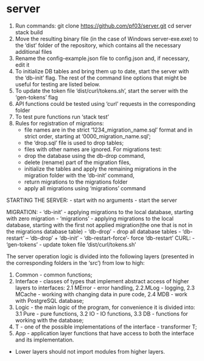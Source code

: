 # server

<!-- ORDER OF LAUNCH AND TESTNG (tested only for Windows): -->

1.	Run commands:
    git clone https://github.com/pf03/server.git
    cd server
    stack build
2. Move the resulting binary file (in the case of Windows server-exe.exe) to the ‘dist’ folder of the repository, which contains all the necessary additional files
3. Rename the config-example.json file to config.json and, if necessary, edit it
4. To initialize DB tables and bring them up to date, start the server with the ‘db-init’ flag. The rest of the command line options that might be useful for testing are listed below.
3. To update the token file ‘dist/curl/tokens.sh’, start the server with the ‘gen-tokens’ flag
4. API  functions could be tested using ‘curl’ requests in the corresponding folder
5. To test pure functions run ‘stack test’
6. Rules for registration of migrations:
    - file names are in the strict ‘1234_migration_name.sql’ format and in strict order, starting at ‘0000_migration_name.sql’;
    - the ‘drop.sql’ file is used to drop tables;
    - files with other names are ignored.
For migrations test:
    - drop the database using the db-drop command,
    - delete (rename) part of the migration files,
    - initialize the tables and apply the remaining migrations  in the migration folder with the ‘db-init’ command,
    - return migrations to the migrations folder
    - apply all migrations using ‘migrations’ command

<!-- COMMAND LINE ARGUMENTS -->

STARTING THE SERVER:
    - start with no arguments - start the server

MIGRATION:
    - ‘db-init’         - applying migrations to the local database, starting with zero migration
    - ‘migrations’      - applying migrations to the local database, starting with the first not applied migration(the one that is not in the migrations database table)
    - ‘db-drop’         - drop all database tables
    - ‘db-restart’      – ‘db-drop’ + ‘db-init’
    - ‘db-restart-force’- force ‘db-restart’
CURL:
    - ‘gen-tokens’      - update token file ‘dist/curl/tokens.sh’

<!-- MODULES -->

The server operation logic is divided into the following layers (presented in the corresponding folders in the ‘src’) from low to high:
1. Common       - common functions;
2. Interface    - classes of types that implement abstract access of higher layers to interfaces:
    2.1 MError  - error handling,
    2.2.MLog    - logging,
    2.3 MCache  - working with changing data in pure code,
    2.4 MDB     - work with PostgreSQL database;
3. Logic        - the main logic of the program, for convenience it is divided into:
    3.1 Pure    - pure functions,
    3.2 IO      - IO functions,
    3.3 DB      - functions for working with the database;
4. T            - one of the possible implementations of the interface - transformer T;
5. App          - application layer functions that have access to both the interface 
                  and its implementation.

* Lower layers should not import modules from higher layers.

